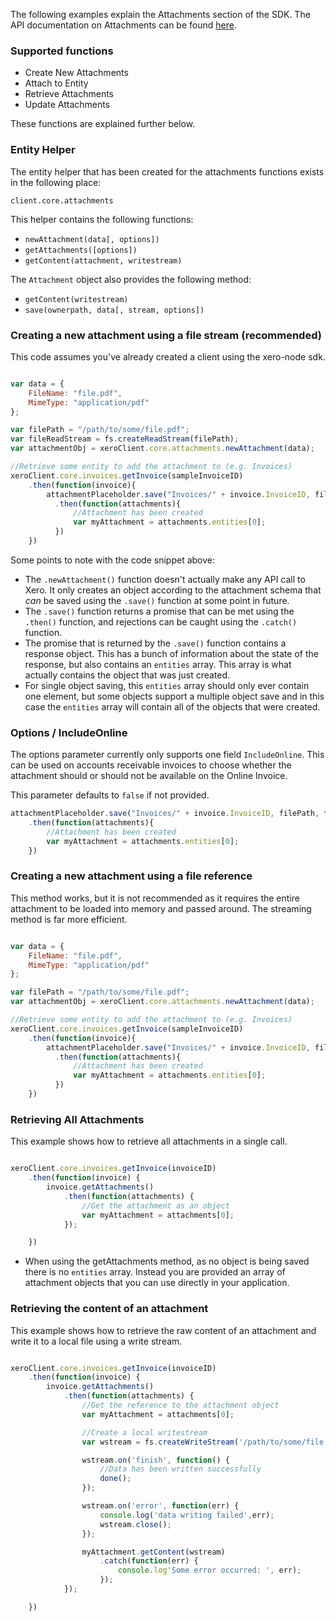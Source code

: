 The following examples explain the Attachments section of the SDK.  The API documentation on Attachments can be found [here](https://developer.xero.com/documentation/api/attachments).

### Supported functions

* Create New Attachments
* Attach to Entity
* Retrieve Attachments
* Update Attachments

These functions are explained further below.

### Entity Helper

The entity helper that has been created for the attachments functions exists in the following place:

`client.core.attachments`

This helper contains the following functions:

* `newAttachment(data[, options])`
* `getAttachments([options])`
* `getContent(attachment, writestream)`

The `Attachment` object also provides the following method:

* `getContent(writestream)`
* `save(ownerpath, data[, stream, options])`

### Creating a new attachment using a file stream (recommended)

This code assumes you've already created a client using the xero-node sdk. 

```javascript

var data = {
    FileName: "file.pdf",
    MimeType: "application/pdf"
};

var filePath = "/path/to/some/file.pdf";
var fileReadStream = fs.createReadStream(filePath);
var attachmentObj = xeroClient.core.attachments.newAttachment(data);

//Retrieve some entity to add the attachment to (e.g. Invoices)
xeroClient.core.invoices.getInvoice(sampleInvoiceID)
    .then(function(invoice){
        attachmentPlaceholder.save("Invoices/" + invoice.InvoiceID, fileReadStream, true)
          .then(function(attachments){
              //Attachment has been created 
              var myAttachment = attachments.entities[0];
          })
    })
```

Some points to note with the code snippet above:

* The `.newAttachment()` function doesn't actually make any API call to Xero.  It only creates an object according to the attachment schema that _can_ be saved using the `.save()` function at some point in future.
* The `.save()` function returns a promise that can be met using the `.then()` function, and rejections can be caught using the `.catch()` function.
* The promise that is returned by the `.save()` function contains a response object.  This has a bunch of information about the state of the response, but also contains an `entities` array.  This array is what actually contains the object that was just created. 
* For single object saving, this `entities` array should only ever contain one element, but some objects support a multiple object save and in this case the `entities` array will contain all of the objects that were created.

### Options / IncludeOnline

The options parameter currently only supports one field `IncludeOnline`.  This can be used on accounts receivable invoices to choose whether the attachment should or should not be available on the Online Invoice.

This parameter defaults to `false` if not provided.

```javascript
attachmentPlaceholder.save("Invoices/" + invoice.InvoiceID, filePath, false, {IncludeOnline: true})
    .then(function(attachments){
        //Attachment has been created 
        var myAttachment = attachments.entities[0];
    })
```

### Creating a new attachment using a file reference

This method works, but it is not recommended as it requires the entire attachment to be loaded into memory and passed around.  The streaming method is far more efficient.

```javascript

var data = {
    FileName: "file.pdf",
    MimeType: "application/pdf"
};

var filePath = "/path/to/some/file.pdf";
var attachmentObj = xeroClient.core.attachments.newAttachment(data);

//Retrieve some entity to add the attachment to (e.g. Invoices)
xeroClient.core.invoices.getInvoice(sampleInvoiceID)
    .then(function(invoice){
        attachmentPlaceholder.save("Invoices/" + invoice.InvoiceID, filePath, false)
          .then(function(attachments){
              //Attachment has been created 
              var myAttachment = attachments.entities[0];
          })
    })
```

### Retrieving All Attachments

This example shows how to retrieve all attachments in a single call.

```javascript

xeroClient.core.invoices.getInvoice(invoiceID)
    .then(function(invoice) {
        invoice.getAttachments()
            .then(function(attachments) {
                //Get the attachment as an object
                var myAttachment = attachments[0];
            });

    })
```

* When using the getAttachments method, as no object is being saved there is no `entities` array.  Instead you are provided an array of attachment objects that you can use directly in your application.

### Retrieving the content of an attachment

This example shows how to retrieve the raw content of an attachment and write it to a local file using a write stream.

```javascript

xeroClient.core.invoices.getInvoice(invoiceID)
    .then(function(invoice) {
        invoice.getAttachments()
            .then(function(attachments) {
                //Get the reference to the attachment object
                var myAttachment = attachments[0];

                //Create a local writestream
                var wstream = fs.createWriteStream('/path/to/some/file.pdf', { defaultEncoding: 'binary' });

                wstream.on('finish', function() {
                    //Data has been written successfully
                    done();
                });

                wstream.on('error', function(err) {
                    console.log('data writing failed',err);
                    wstream.close();
                });

                myAttachment.getContent(wstream)
                    .catch(function(err) {
                        console.log'Some error occurred: ', err);
                    });
            });

    })
```